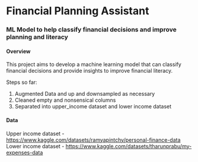 # Financial Planning Assistant

### ML Model to help classify financial decisions and improve planning and literacy

#### Overview

This project aims to develop a machine learning model that can classify financial decisions and provide insights to improve financial literacy.

Steps so far:

1. Augmented Data and up and downsampled as necessary
2. Cleaned empty and nonsensical columns
3. Separated into upper_income dataset and lower income dataset

#### Data

Upper income dataset - https://www.kaggle.com/datasets/ramyapintchy/personal-finance-data
Lower income dataset - https://www.kaggle.com/datasets/tharunprabu/my-expenses-data
